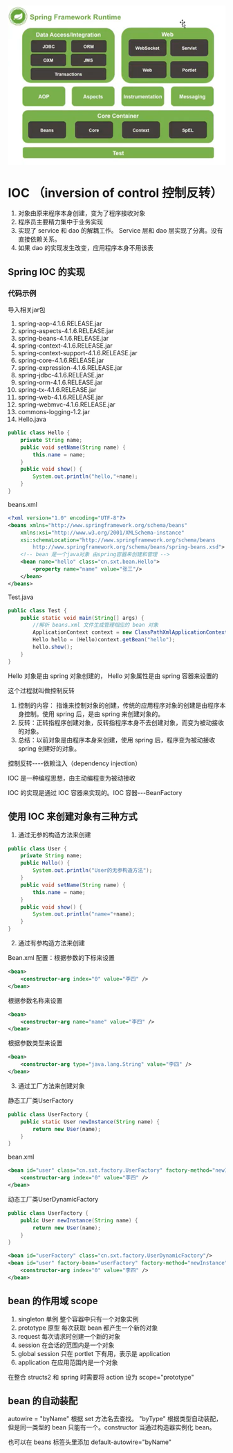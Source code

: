 ![](assets/spring框架.png)

# IOC （inversion of control 控制反转）
1. 对象由原来程序本身创建，变为了程序接收对象
2. 程序员主要精力集中于业务实现
3. 实现了 service 和 dao 的解耦工作。 Service 层和 dao 层实现了分离。没有直接依赖关系。
4. 如果 dao 的实现发生改变，应用程序本身不用该表

## Spring IOC 的实现
### 代码示例
导入相关jar包
1. spring-aop-4.1.6.RELEASE.jar
2. spring-aspects-4.1.6.RELEASE.jar
3. spring-beans-4.1.6.RELEASE.jar
4. spring-context-4.1.6.RELEASE.jar
5. spring-context-support-4.1.6.RELEASE.jar
6. spring-core-4.1.6.RELEASE.jar
7. spring-expression-4.1.6.RELEASE.jar
8. spring-jdbc-4.1.6.RELEASE.jar
9. spring-orm-4.1.6.RELEASE.jar
10. spring-tx-4.1.6.RELEASE.jar
11. spring-web-4.1.6.RELEASE.jar
12. spring-webmvc-4.1.6.RELEASE.jar
13. commons-logging-1.2.jar
14. Hello.java
```java
public class Hello {
	private String name;
	public void setName(String name) {
		this.name = name;
	}
	public void show() {
		System.out.println("hello,"+name);
	}
}
```
beans.xml
```xml
<?xml version="1.0" encoding="UTF-8"?>
<beans xmlns="http://www.springframework.org/schema/beans"
    xmlns:xsi="http://www.w3.org/2001/XMLSchema-instance"
    xsi:schemaLocation="http://www.springframework.org/schema/beans
        http://www.springframework.org/schema/beans/spring-beans.xsd">
	<!-- bean 是一个java对象 由spring容器来创建和管理 -->
	<bean name="hello" class="cn.sxt.bean.Hello">
		<property name="name" value="张三"/>
	</bean>
</beans>
```
Test.java
```java
public class Test {
	public static void main(String[] args) {
		//解析 beans.xml 文件生成管理相应的 bean 对象
		ApplicationContext context = new ClassPathXmlApplicationContext("beans.xml");
		Hello hello = (Hello)context.getBean("hello");
		hello.show();
	}
}
```
Hello 对象是由 spring 对象创建的， Hello 对象属性是由 spring 容器来设置的

这个过程就叫做控制反转
1. 控制的内容： 指谁来控制对象的创建，传统的应用程序对象的创建是由程序本身控制。使用 spring 后，是由 spring 来创建对象的。
2. 反转：正转指程序创建对象，反转指程序本身不去创建对象，而变为被动接收的对象。
3. 总结：以前对象是由程序本身来创建，使用 spring 后，程序变为被动接收 spring 创建好的对象。

控制反转----依赖注入（dependency injection）

IOC 是一种编程思想，由主动编程变为被动接收

IOC 的实现是通过 IOC 容器来实现的。IOC 容器---BeanFactory

## 使用 IOC 来创建对象有三种方式
1. 通过无参的构造方法来创建
```java
public class User {
	private String name;
    public Hello() {
        System.out.println("User的无参构造方法");
    }
	public void setName(String name) {
		this.name = name;
	}
	public void show() {
		System.out.println("name="+name);
	}
}
```
2. 通过有参构造方法来创建

Bean.xml 配置：根据参数的下标来设置
```xml
<bean>
    <constructor-arg index="0" value="李四" />
</bean>
```
根据参数名称来设置
```xml
<bean>
    <constructor-arg name="name" value="李四" />
</bean>
```
根据参数类型来设置
```xml
<bean>
    <constructor-arg type="java.lang.String" value="李四" />
</bean>
```

3. 通过工厂方法来创建对象

静态工厂类UserFactory
```java
public class UserFactory {
    public static User newInstance(String name) {
        return new User(name);
    }
}
```
bean.xml
```xml
<bean id="user" class="cn.sxt.factory.UserFactory" factory-method="newInstance"> 
    <constructor-arg index="0" value="李四" />
</bean>
```

动态工厂类UserDynamicFactory
```java
public class UserFactory {
    public User newInstance(String name) {
        return new User(name);
    }
}
```
```xml
<bean id="userFactory" class="cn.sxt.factory.UserDynamicFactory"/>
<bean id="user" factory-bean="userFactory" factory-method="newInstance">
    <constructor-arg index="0" value="李四" />
</bean>
```

## bean 的作用域 scope
1. singleton 单例 整个容器中只有一个对象实例
2. prototype 原型 每次获取 bean 都产生一个新的对象
3. request 每次请求时创建一个新的对象
4. session 在会话的范围内是一个对象
5. global session 只在 portlet 下有用，表示是 application
6. application 在应用范围内是一个对象

在整合 structs2 和 spring 时需要将 action 设为 scope="prototype"

## bean 的自动装配
autowire = "byName"  根据 set 方法名去查找。 "byType" 根据类型自动装配，但是同一类型的 bean 只能有一个。constructor 当通过构造器实例化 bean。

也可以在 beans 标签头里添加 default-autowire="byName"